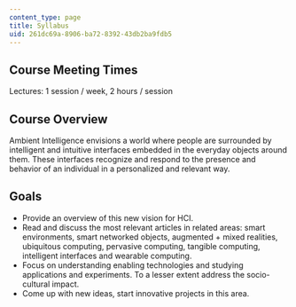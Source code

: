 ```yaml
---
content_type: page
title: Syllabus
uid: 261dc69a-8906-ba72-8392-43db2ba9fdb5
---
```


Course Meeting Times
--------------------

Lectures: 1 session / week, 2 hours / session

Course Overview
---------------

Ambient Intelligence envisions a world where people are surrounded by intelligent and intuitive interfaces embedded in the everyday objects around them. These interfaces recognize and respond to the presence and behavior of an individual in a personalized and relevant way.

Goals
-----

*   Provide an overview of this new vision for HCI.
*   Read and discuss the most relevant articles in related areas: smart environments, smart networked objects, augmented + mixed realities, ubiquitous computing, pervasive computing, tangible computing, intelligent interfaces and wearable computing.
*   Focus on understanding enabling technologies and studying applications and experiments. To a lesser extent address the socio-cultural impact.
*   Come up with new ideas, start innovative projects in this area.